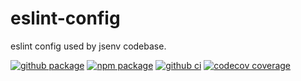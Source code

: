 # eslint-config

eslint config used by jsenv codebase.

[![github package](https://img.shields.io/github/package-json/v/jsenv/jsenv-eslint-config.svg?logo=github&label=package)](https://github.com/jsenv/jsenv-eslint-config/packages)
[![npm package](https://img.shields.io/npm/v/@jsenv/eslint-config.svg?logo=npm&label=package)](https://www.npmjs.com/package/@jsenv/eslint-config)
[![github ci](https://github.com/jsenv/jsenv-eslint-config/workflows/ci/badge.svg)](https://github.com/jsenv/jsenv-eslint-config/actions?workflow=ci)
[![codecov coverage](https://codecov.io/gh/jsenv/jsenv-eslint-config/branch/master/graph/badge.svg)](https://codecov.io/gh/jsenv/jsenv-eslint-config)
